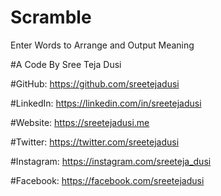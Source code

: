 # Scramble

Enter Words to Arrange and Output Meaning

#A Code By Sree Teja Dusi

#GitHub: https://github.com/sreetejadusi

#LinkedIn: https://linkedin.com/in/sreetejadusi

#Website: https://sreetejadusi.me

#Twitter: https://twitter.com/sreetejadusi

#Instagram: https://instagram.com/sreeteja_dusi

#Facebook: https://facebook.com/sreetejadusi
